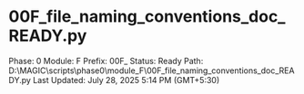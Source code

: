 # 00F_file_naming_conventions_doc_READY.py

Phase: 0
Module: F
Prefix: 00F_
Status: Ready
Path: D:\MAGIC\scripts\phase0\module_F\00F_file_naming_conventions_doc_READY.py
Last Updated: July 28, 2025 5:14 PM (GMT+5:30)